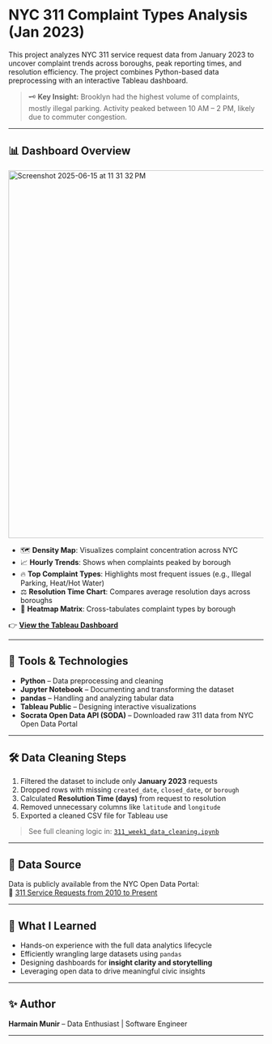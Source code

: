 # NYC 311 Complaint Types Analysis (Jan 2023)

This project analyzes NYC 311 service request data from January 2023 to uncover complaint trends across boroughs, peak reporting times, and resolution efficiency. The project combines Python-based data preprocessing with an interactive Tableau dashboard.

> 🗝️ **Key Insight:** Brooklyn had the highest volume of complaints, mostly illegal parking. Activity peaked between 10 AM – 2 PM, likely due to commuter congestion.

---

## 📊 Dashboard Overview

 <img width="726" alt="Screenshot 2025-06-15 at 11 31 32 PM" src="https://github.com/user-attachments/assets/183298e1-c313-497d-8ab0-2d2628d07029" />



- 🗺️ **Density Map**: Visualizes complaint concentration across NYC
- 📈 **Hourly Trends**: Shows when complaints peaked by borough
- 🔥 **Top Complaint Types**: Highlights most frequent issues (e.g., Illegal Parking, Heat/Hot Water)
- ⚖️ **Resolution Time Chart**: Compares average resolution days across boroughs
- 🧩 **Heatmap Matrix**: Cross-tabulates complaint types by borough

👉 **[View the Tableau Dashboard](https://public.tableau.com/app/profile/harmain.munir/viz/311ServiceRequests_17486660581880/Dashboard1)**

---

## 🧪 Tools & Technologies
- **Python** – Data preprocessing and cleaning
- **Jupyter Notebook** – Documenting and transforming the dataset
- **pandas** – Handling and analyzing tabular data
- **Tableau Public** – Designing interactive visualizations
- **Socrata Open Data API (SODA)** – Downloaded raw 311 data from NYC Open Data Portal

---

## 🛠️ Data Cleaning Steps

1. Filtered the dataset to include only **January 2023** requests
2. Dropped rows with missing `created_date`, `closed_date`, or `borough`
3. Calculated **Resolution Time (days)** from request to resolution
4. Removed unnecessary columns like `latitude` and `longitude`
5. Exported a cleaned CSV file for Tableau use

> See full cleaning logic in: [`311_week1_data_cleaning.ipynb`](./311_week1_data_cleaning.ipynb)

---

## 📂 Data Source

Data is publicly available from the NYC Open Data Portal:  
🔗 [311 Service Requests from 2010 to Present](https://data.cityofnewyork.us/Social-Services/311-Service-Requests-from-2010-to-Present/erm2-nwe9)

---

## 🧠 What I Learned

- Hands-on experience with the full data analytics lifecycle
- Efficiently wrangling large datasets using `pandas`
- Designing dashboards for **insight clarity and storytelling**
- Leveraging open data to drive meaningful civic insights

---

## ✨ Author

**Harmain Munir** – Data Enthusiast | Software Engineer  

---
